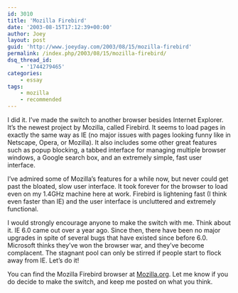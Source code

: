 ```yaml
---
id: 3010
title: 'Mozilla Firebird'
date: '2003-08-15T17:12:39+00:00'
author: Joey
layout: post
guid: 'http://www.joeyday.com/2003/08/15/mozilla-firebird'
permalink: /index.php/2003/08/15/mozilla-firebird/
dsq_thread_id:
    - '1744279465'
categories:
    - essay
tags:
    - mozilla
    - recommended
---
```


I did it. I’ve made the switch to another browser besides Internet Explorer. It’s the newest project by Mozilla, called Firebird. It seems to load pages in exactly the same way as IE (no major issues with pages looking funny like in Netscape, Opera, or Mozilla). It also includes some other great features such as popup blocking, a tabbed interface for managing multiple browser windows, a Google search box, and an extremely simple, fast user interface.

I’ve admired some of Mozilla’s features for a while now, but never could get past the bloated, slow user interface. It took forever for the browser to load even on my 1.4GHz machine here at work. Firebird is lightening fast (I think even faster than IE) and the user interface is uncluttered and extremely functional.

I would strongly encourage anyone to make the switch with me. Think about it. IE 6.0 came out over a year ago. Since then, there have been no major upgrades in spite of several bugs that have existed since before 6.0. Microsoft thinks they’ve won the browser war, and they’ve become complacent. The stagnant pool can only be stirred if people start to flock away from IE. Let’s do it!

You can find the Mozilla Firebird browser at [Mozilla.org](http://www.mozilla.org). Let me know if you do decide to make the switch, and keep me posted on what you think.